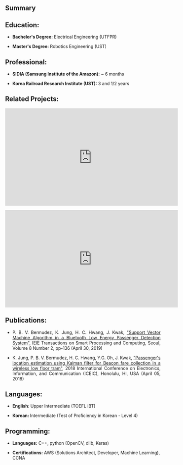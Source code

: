 <h2> Summary </h2>

 <h2>Education:</h2>
 <ul> 
 <li><b>Bachelor's Degree:</b> Electrical Engineering (UTFPR)</li>    
  <p></p>
  <li><b>Master's Degree:</b> Robotics Engineering (UST) </li>
</ul>

 <h2>Professional:</h2>
<ul> 
 <li> <b>SIDIA (Samsung Institute of the Amazon):</b> ~ 6 months</li>    
  <p></p>
 <li> <b>Korea Railroad Research Institute (UST):</b> 3 and 1/2 years </li>
</ul> 
</div>
 

<h2>Related Projects:</h2>
<div style="text-align: justify">
<iframe width="560" height="315" src="https://www.youtube.com/embed/9g0LE1K3_I0" frameborder="0" allow="accelerometer; autoplay; clipboard-write; encrypted-media; gyroscope; picture-in-picture" allowfullscreen></iframe>
<p></p>
<iframe width="560" height="315" src="https://www.youtube.com/embed/VLj_hArpkS4" frameborder="0" allow="accelerometer; autoplay; clipboard-write; encrypted-media; gyroscope; picture-in-picture" allowfullscreen></iframe>
 </div>



<h2>Publications:</h2>
<div style="text-align: justify"> 
<ul>
  <li> P. B. V. Bermudez, K. Jung, H. C. Hwang, J. Kwak,  <a href="https://drive.google.com/file/d/1ioJYScHew4h9xQZj2ooTczMjXJi86Rgw/view?usp=sharing">"Support Vector Machine Algorithm in a Bluetooth Low Energy Passenger Detection System"</a>, IEIE Transactions on Smart Processing and Computing, Seoul, Volume 8  Number 2, pp-136 (April  30, 2019) </li>    
    <p></p>
 <li> K. Jung, P. B. V. Bermudez, H. C. Hwang, Y.G. Oh, J. Kwak, <a href="https://ieeexplore.ieee.org/document/8330712">"Passenger's location estimation using Kalman filter for Beacon fare collection in a wireless low floor tram"</a>, 2018 International Conference on Electronics, Information, and Communication (ICEIC), Honolulu, HI, USA (April 05, 2018) </li>
</ul>
</div>

<h2>Languages:</h2>
<ul>
  <li> <b>English: </b> Upper Intermediate (TOEFL iBT)</li>
  <p></p>
  <li> <b> Korean: </b> Intermediate (Test of Proficiency in Korean - Level 4)</li>
</ul>

<h2>Programming:</h2>
<ul>
 <li><b>Languages:</b> C++, python (OpenCV, dlib, Keras)</li>
 <p></p>
 <li><b>Certifications:</b> AWS (Solutions Architect, Developer, Machine Learning), CCNA</li>
</ul>
